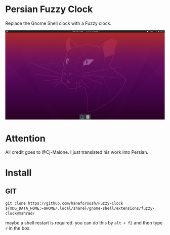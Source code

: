 # Persian Fuzzy Clock
Replace the Gnome Shell clock with a Fuzzy clock.

![Screenshot](screenshot.png)

# Attention
All credit goes to @Cj-Malone. I just translated his work into Persian.

# Install


## GIT
```
git clone https://github.com/hanaforoosh/Fuzzy-Clock ${XDG_DATA_HOME:=$HOME/.local/share}/gnome-shell/extensions/fuzzy-clock@mahrad/
```
maybe a shell restart is required. you can do this by `alt + f2` and then type `r` in the box.
